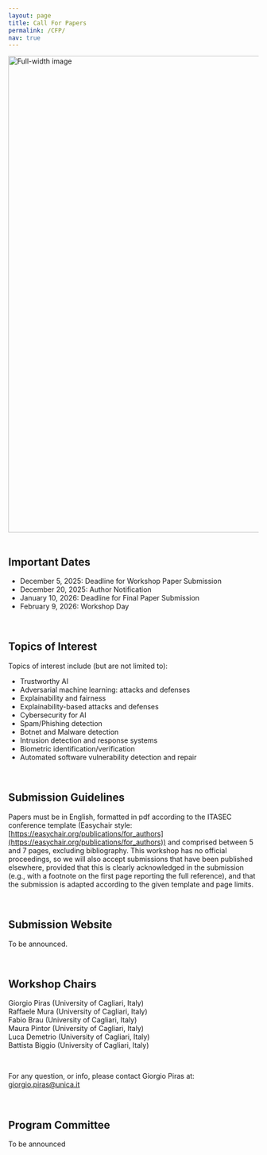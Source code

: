 ```yaml
---
layout: page
title: Call For Papers
permalink: /CFP/
nav: true
---
```

<img src="{{ '/images/cagliari.webp' | relative_url }}" alt="Full-width image" style="width: 100vw; height: auto; display: block;">

<br>

## Important Dates

* December 5, 2025: Deadline for Workshop Paper Submission
* December 20, 2025: Author Notification
* January 10, 2026: Deadline for Final Paper Submission
* February 9, 2026: Workshop Day

<br>

## Topics of Interest

Topics of interest include (but are not limited to):


* Trustworthy AI
* Adversarial machine learning: attacks and defenses       
* Explainability and fairness 
* Explainability-based attacks and defenses 
* Cybersecurity for AI
* Spam/Phishing detection
* Botnet and Malware detection
* Intrusion detection and response systems
* Biometric identification/verification
* Automated software vulnerability detection and repair

<br>

## Submission Guidelines

Papers must be in English, formatted in pdf according to the ITASEC conference template (Easychair style: [https://easychair.org/publications/for_authors](https://easychair.org/publications/for_authors)) and comprised between 5 and 7 pages, excluding bibliography. This workshop has no official proceedings, so we will also accept submissions that have been published elsewhere, provided that this is clearly acknowledged in the submission (e.g., with a footnote on the first page reporting the full reference), and that the submission is adapted according to the given template and page limits. 

<br>

## Submission Website 
To be announced.
<!---
Submission Link: [https://easychair.org/conferences/?conf=taic25](https://easychair.org/conferences/?conf=taic25)
-->
<br>

## Workshop Chairs  
Giorgio Piras (University of Cagliari, Italy)<br>
Raffaele Mura (University of Cagliari, Italy)<br>
Fabio Brau (University of Cagliari, Italy)<br>
Maura Pintor (University of Cagliari, Italy)<br>
Luca Demetrio (University of Cagliari, Italy)<br>
Battista Biggio (University of Cagliari, Italy)<br>

<br>

For any question, or info, please contact Giorgio Piras at: [giorgio.piras@unica.it](mailto:giorgio.piras@unica.it)

<br>

## Program Committee
To be announced
<!---
Francesco Villani (University of Genova) <br>
Giuseppe Floris (University of Cagliari) <br>
Jordan Samhi (University of Luxembourg)<br>
Lorenzo Cazzaro (University of Venezia, Ca' Foscari)<br>
Luca Demetrio (University of Genova) <br>
Luca Scionis (University of Cagliari)  <br>
Maxime Cordy (University of Luxembourg) <br>
Raffaele Mura (University of Cagliari)<br>
-->